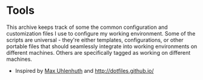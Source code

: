 # Tools

This archive keeps track of some the common configuration and customization files I use to configure my working environment. Some of the scripts are universal - they're either templates, configurations, or other portable files that should seamlessly integrate into working environments on different machines. Others are specifically tagged as working on different machines.

- Inspired by [Max Uhlenhuth](https://github.com/max-nova/dotfiles-osx) and http://dotfiles.github.io/
